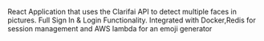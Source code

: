 React Application that uses the Clarifai API to detect multiple faces in pictures. Full Sign In & Login Functionality. Integrated with Docker,Redis for session management and AWS lambda for an emoji generator
